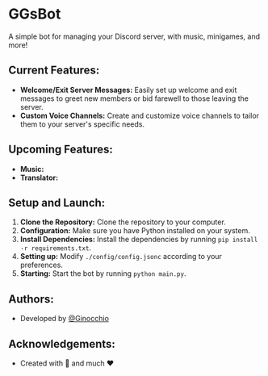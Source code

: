 # GGsBot

A simple bot for managing your Discord server, with music, minigames, and more!

## Current Features:

- **Welcome/Exit Server Messages:** Easily set up welcome and exit messages to greet new members or bid farewell to those leaving the server.
- **Custom Voice Channels:** Create and customize voice channels to tailor them to your server's specific needs.

## Upcoming Features:

- **Music:**
- **Translator:**

## Setup and Launch:

1. **Clone the Repository:**  Clone the repository to your computer.
2. **Configuration:** Make sure you have Python installed on your system.
3. **Install Dependencies:** Install the dependencies by running `pip install -r requirements.txt`.
4. **Setting up:** Modify `./config/config.jsonc` according to your preferences.
5. **Starting:** Start the bot by running `python main.py`.

## Authors:

- Developed by [@Ginocchio](https://github.com/GitGinocchio)

## Acknowledgements:

- Created with 🐍 and much ❤️